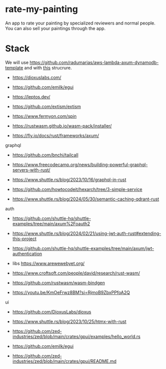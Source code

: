 # rate-my-painting

An app to rate your painting by specialized reviewers and normal people. You can also sell your paintings through the app.

# Stack

We will use https://github.com/radumarias/aws-lambda-axum-dynamodb-template and with [this](https://www.howtocodeit.com/articles/master-hexagonal-architecture-rust) strucrure.

- https://dioxuslabs.com/
- https://github.com/emilk/egui
- https://leptos.dev/
- https://github.com/extism/extism
- https://www.fermyon.com/spin
- https://rustwasm.github.io/wasm-pack/installer/

- https://fly.io/docs/rust/frameworks/axum/

graphql
- https://github.com/bnchi/tailcall
- https://www.freecodecamp.org/news/building-powerful-graphql-servers-with-rust/
- https://www.shuttle.rs/blog/2023/10/16/graphql-in-rust

- https://github.com/howtocodeit/hexarch/tree/3-simple-service
- https://www.shuttle.rs/blog/2024/05/30/semantic-caching-qdrant-rust

auth
- https://github.com/shuttle-hq/shuttle-examples/tree/main/axum%2Foauth2
- https://www.shuttle.rs/blog/2024/02/21/using-jwt-auth-rust#extending-this-project
- https://github.com/shuttle-hq/shuttle-examples/tree/main/axum/jwt-authentication

- libs https://www.arewewebyet.org/
- https://www.croftsoft.com/people/david/research/rust-wasm/
- https://github.com/rustwasm/wasm-bindgen
- https://youtu.be/KmOeFrwz8BM?si=RjmoB9ZbxPPfoA2Q

ui
- https://github.com/DioxusLabs/dioxus

- https://www.shuttle.rs/blog/2023/10/25/htmx-with-rust
- https://github.com/zed-industries/zed/blob/main/crates/gpui/examples/hello_world.rs
- https://github.com/emilk/egui
- https://github.com/zed-industries/zed/blob/main/crates/gpui/README.md
